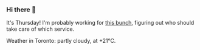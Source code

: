 ### Hi there :wave:

It's Thursday! I'm probably working for [this bunch](https://github.com/kohofinancial), figuring out who should take care of which service.

Weather in Toronto: partly cloudy, at +21°C.
